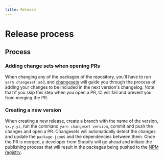 ```yaml
---
title: Release
---
```


# Release process

## Process

### Adding change sets when opening PRs

When changing any of the packages of the repository,
you'll have to run `yarn changeset add`,
and [changesets](https://github.com/changesets/changesets) will guide you through the process of adding your changes to be included in the next version's changelog.
Note that if you skip this step when you open a PR,
CI will fail and prevent you from merging the PR.

### Creating a new version

When creating a new release,
create a branch with the name of the version,
`vx.y.yz`,
run the command `yarn changeset version`,
commit and push the changes and open a PR.
Changesets will automatically detect the changes and update the `package.json`s and the dependencies between them.
Once the PR is merged,
a developer from Shopify will go ahead and initiate the publishing process that will result in the packages being pushed to the [NPM registry](https://www.npmjs.com/).
